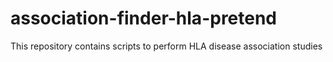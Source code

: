 # association-finder-hla-pretend
This repository contains scripts to perform HLA disease association studies
